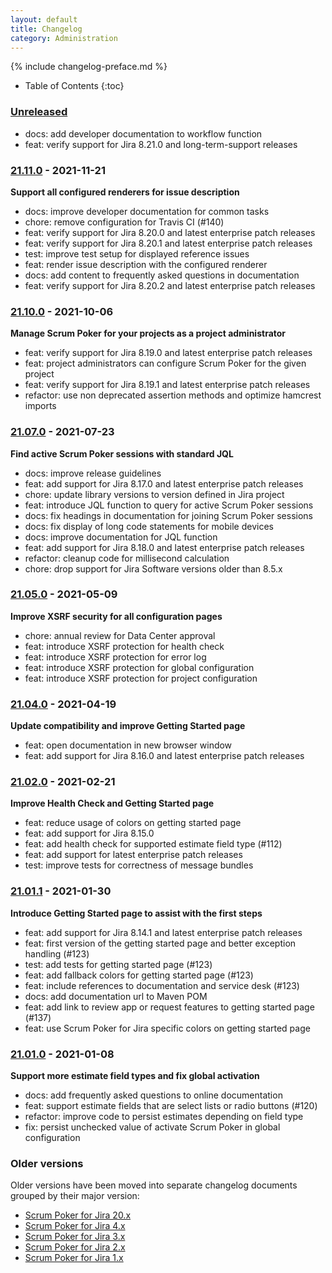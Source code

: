 ```yaml
---
layout: default
title: Changelog
category: Administration
---
```


{% include changelog-preface.md %}

* Table of Contents
{:toc}

### [Unreleased]

* docs: add developer documentation to workflow function
* feat: verify support for Jira 8.21.0 and long-term-support releases

### [21.11.0] - 2021-11-21

**Support all configured renderers for issue description**

* docs: improve developer documentation for common tasks
* chore: remove configuration for Travis CI (#140)
* feat: verify support for Jira 8.20.0 and latest enterprise patch releases
* feat: verify support for Jira 8.20.1 and latest enterprise patch releases
* test: improve test setup for displayed reference issues
* feat: render issue description with the configured renderer
* docs: add content to frequently asked questions in documentation
* feat: verify support for Jira 8.20.2 and latest enterprise patch releases

### [21.10.0] - 2021-10-06

**Manage Scrum Poker for your projects as a project administrator**

* feat: verify support for Jira 8.19.0 and latest enterprise patch releases
* feat: project administrators can configure Scrum Poker for the given project
* feat: verify support for Jira 8.19.1 and latest enterprise patch releases
* refactor: use non deprecated assertion methods and optimize hamcrest imports

### [21.07.0] - 2021-07-23

**Find active Scrum Poker sessions with standard JQL**

* docs: improve release guidelines
* feat: add support for Jira 8.17.0 and latest enterprise patch releases
* chore: update library versions to version defined in Jira project
* feat: introduce JQL function to query for active Scrum Poker sessions
* docs: fix headings in documentation for joining Scrum Poker sessions
* docs: fix display of long code statements for mobile devices
* docs: improve documentation for JQL function
* feat: add support for Jira 8.18.0 and latest enterprise patch releases
* refactor: cleanup code for millisecond calculation
* chore: drop support for Jira Software versions older than 8.5.x

### [21.05.0] - 2021-05-09

**Improve XSRF security for all configuration pages**

* chore: annual review for Data Center approval
* feat: introduce XSRF protection for health check
* feat: introduce XSRF protection for error log
* feat: introduce XSRF protection for global configuration
* feat: introduce XSRF protection for project configuration

### [21.04.0] - 2021-04-19

**Update compatibility and improve Getting Started page**

* feat: open documentation in new browser window
* feat: add support for Jira 8.16.0 and latest enterprise patch releases

### [21.02.0] - 2021-02-21

**Improve Health Check and Getting Started page**

* feat: reduce usage of colors on getting started page
* feat: add support for Jira 8.15.0
* feat: add health check for supported estimate field type (#112)
* feat: add support for latest enterprise patch releases
* test: improve tests for correctness of message bundles

### [21.01.1] - 2021-01-30

**Introduce Getting Started page to assist with the first steps**

* feat: add support for Jira 8.14.1 and latest enterprise patch releases
* feat: first version of the getting started page and better exception handling (#123)
* test: add tests for getting started page (#123)
* feat: add fallback colors for getting started page (#123)
* feat: include references to documentation and service desk (#123)
* docs: add documentation url to Maven POM
* feat: add link to review app or request features to getting started page (#137)
* feat: use Scrum Poker for Jira specific colors on getting started page

### [21.01.0] - 2021-01-08

**Support more estimate field types and fix global activation**

* docs: add frequently asked questions to online documentation
* feat: support estimate fields that are select lists or radio buttons (#120)
* refactor: improve code to persist estimates depending on field type
* fix: persist unchecked value of activate Scrum Poker in global configuration

### Older versions

Older versions have been moved into separate changelog documents grouped by their major version:

* [Scrum Poker for Jira 20.x](/changelog-20x)
* [Scrum Poker for Jira 4.x](/changelog-4x)
* [Scrum Poker for Jira 3.x](/changelog-3x)
* [Scrum Poker for Jira 2.x](/changelog-2x)
* [Scrum Poker for Jira 1.x](/changelog-1x)

[Unreleased]: https://github.com/codescape/jira-scrum-poker/compare/21.11.0...HEAD
[21.11.0]: https://github.com/codescape/jira-scrum-poker/compare/21.10.0...21.11.0
[21.10.0]: https://github.com/codescape/jira-scrum-poker/compare/21.07.0...21.10.0
[21.07.0]: https://github.com/codescape/jira-scrum-poker/compare/21.05.0...21.07.0
[21.05.0]: https://github.com/codescape/jira-scrum-poker/compare/21.04.0...21.05.0
[21.04.0]: https://github.com/codescape/jira-scrum-poker/compare/21.02.0...21.04.0
[21.02.0]: https://github.com/codescape/jira-scrum-poker/compare/21.01.1...21.02.0
[21.01.1]: https://github.com/codescape/jira-scrum-poker/compare/21.01.0...21.01.1
[21.01.0]: https://github.com/codescape/jira-scrum-poker/compare/20.12.1...21.01.0
